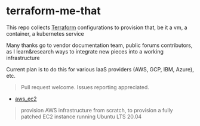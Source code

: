 # terraform-me-that

This repo collects [Terraform](terraform.io) configurations to provision that, be it a vm, a container, a kubernetes service

Many thanks go to vendor documentation team, public forums contributors, as I learn&research ways to integrate new pieces into a working infrastructure

Current plan is to do this for various IaaS providers (AWS, GCP, IBM, Azure), etc.  
>Pull request welcome. Issues reporting appreciated.


* [aws_ec2](tree/main/aws_ec2)  
> provision AWS infrastructure from scratch, to provision a fully patched EC2 instance running Ubuntu LTS 20.04
